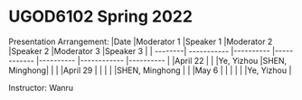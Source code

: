 # UGOD6102 Spring 2022

Presentation Arrangement:
|Date     |Moderator 1  |Speaker 1  |Moderator 2  |Speaker 2  |Moderator 3  |Speaker 3  |
| --------| ----------- |---------- |------------ |---------- |------------ |---------- |
|April 22 |             |           |Ye, Yizhou   |SHEN, Minghong|             |           |
|April 29 |             |           |             |           |SHEN, Minghong             |           |
|May 6    |             |           |             |           |             |Ye, Yizhou |

Instructor: Wanru
